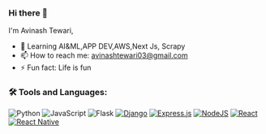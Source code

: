 ### Hi there 👋
I'm Avinash Tewari,

- 🌱 Learning AI&ML,APP DEV,AWS,Next Js, Scrapy
- 📫 How to reach me: avinashtewari03@gmail.com
- ⚡ Fun fact: Life is fun

### 🛠️  Tools and Languages:
![Python](https://img.shields.io/badge/-Python-000?&logo=Python)
![JavaScript](https://img.shields.io/badge/-JavaScript-000?&logo=JavaScript)
![Flask](https://img.shields.io/badge/-Flask-000?&logo=Flask)
[![Django](https://img.shields.io/badge/Django-%23092E20.svg?logo=django&logoColor=white)](#)
[![Express.js](https://img.shields.io/badge/Express.js-%23404d59.svg?logo=express&logoColor=%2361DAFB)](#)
[![NodeJS](https://img.shields.io/badge/Node.js-6DA55F?logo=node.js&logoColor=white)](#)
[![React](https://img.shields.io/badge/React-%2320232a.svg?logo=react&logoColor=%2361DAFB)](#)
[![React Native](https://img.shields.io/badge/React_Native-%2320232a.svg?logo=react&logoColor=%2361DAFB)](#)


<!---
Avinash-Tewari/Avinash-Tewari is a ✨ special ✨ repository because its `README.md` (this file) appears on your GitHub profile.
You can click the Preview link to take a look at your changes.
--->
